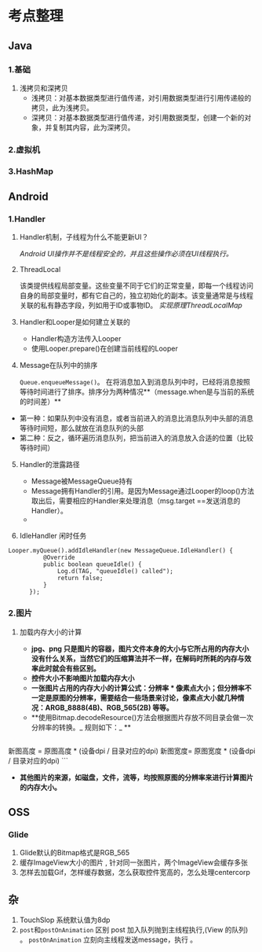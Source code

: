 # 考点整理
## Java 
### 1.基础
1. 浅拷贝和深拷贝
	- 浅拷贝：对基本数据类型进行值传递，对引用数据类型进行引用传递般的拷贝，此为浅拷贝。
	- 深拷贝：对基本数据类型进行值传递，对引用数据类型，创建一个新的对象，并复制其内容，此为深拷贝。

### 2.虚拟机

### 3.HashMap

## Android 
### 1.Handler
1. Handler机制，子线程为什么不能更新UI？

	*Android UI操作并不是线程安全的，并且这些操作必须在UI线程执行。*

2. ThreadLocal

	该类提供线程局部变量。这些变量不同于它们的正常变量，即每一个线程访问自身的局部变量时，都有它自己的，独立初始化的副本。该变量通常是与线程关联的私有静态字段，列如用于ID或事物ID。
    *实现原理ThreadLocalMap*
    
3. Handler和Looper是如何建立关联的
	- Handler构造方法传入Looper
	- 使用Looper.prepare()在创建当前线程的Looper

4. Message在队列中的排序

	`Queue.enqueueMessage()`。
    在将消息加入到消息队列中时，已经将消息按照等待时间进行了排序。排序分为两种情况**（message.when是与当前的系统的时间差）**
    
  - 第一种：如果队列中没有消息，或者当前进入的消息比消息队列中头部的消息等待时间短，那么就放在消息队列的头部
 - 第二种：反之，循环遍历消息队列，把当前进入的消息放入合适的位置（比较等待时间）
 
5. Handler的泄露路径
	- Message被MessageQueue持有
	- Message拥有Handler的引用。是因为Message通过Looper的loop()方法取出后，需要相应的Handler来处理消息（msg.target ==发送消息的Handler）。
	-
   
  6. IdleHandler 闲时任务
  
  ``` 
  Looper.myQueue().addIdleHandler(new MessageQueue.IdleHandler() {
            @Override
            public boolean queueIdle() {
                Log.d(TAG, "queueIdle() called");
                return false;
            }
        });
   ```
 
 
 ### 2.图片
 1. 加载内存大小的计算

 	- **jpg、png 只是图片的容器，图片文件本身的大小与它所占用的内存大小没有什么关系，当然它们的压缩算法并不一样，在解码时所耗的内存与效率此时就会有些区别。**
 	- **控件大小不影响图片加载内存大小**
 	- **一张图片占用的内存大小的计算公式：分辨率 * 像素点大小；但分辨率不一定是原图的分辨率，需要结合一些场景来讨论，像素点大小就几种情况：ARGB_8888(4B)、RGB_565(2B) 等等。**
 	- **使用Bitmap.decodeResource()方法会根据图片存放不同目录会做一次分辨率的转换。_ 规则如下：_ **
	
    ```
   新图高度 = 原图高度 * (设备dpi / 目录对应的dpi)
   新图宽度=  原图宽度 * (设备dpi / 目录对应的dpi)
    ```
- **其他图片的来源，如磁盘，文件，流等，均按照原图的分辨率来进行计算图片的内存大小。**


## OSS
### Glide
1. Glide默认的Bitmap格式是RGB_565
2. 缓存ImageView大小的图片 , 针对同一张图片，两个ImageView会缓存多张
3. 怎样去加载Gif，怎样缓存数据，怎么获取控件宽高的，怎么处理centercorp


## 杂
1. TouchSlop 系统默认值为8dp
2. `post`和`postOnAnimation` 区别
		post 加入队列抛到主线程执行,(View 的队列) 。 `postOnAnimation` 立刻向主线程发送message，执行 。